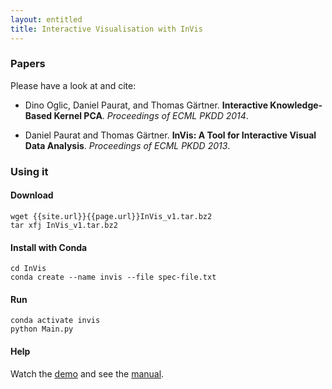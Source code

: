 ```yaml
---
layout: entitled
title: Interactive Visualisation with InVis
---
```


### Papers

Please have a look at and cite:
 - Dino Oglic, Daniel Paurat, and Thomas Gärtner. **Interactive Knowledge-Based Kernel PCA**. _Proceedings of ECML PKDD 2014_.

 - Daniel Paurat and Thomas Gärtner. **InVis: A Tool for Interactive Visual Data Analysis**. _Proceedings of ECML PKDD 2013_. 
 
### Using it
 
#### Download
    wget {{site.url}}{{page.url}}InVis_v1.tar.bz2
    tar xfj InVis_v1.tar.bz2
    
#### Install with Conda
    cd InVis
    conda create --name invis --file spec-file.txt 

#### Run
    conda activate invis
    python Main.py 
    
#### Help

Watch the [demo](https://drive.google.com/file/d/1EYubxd6CxgXlmYsKJNii5ryPX8OWlMvj/view?usp=sharing) and see the [manual]({{site.url}}{{page.url}}manual.pdf).


